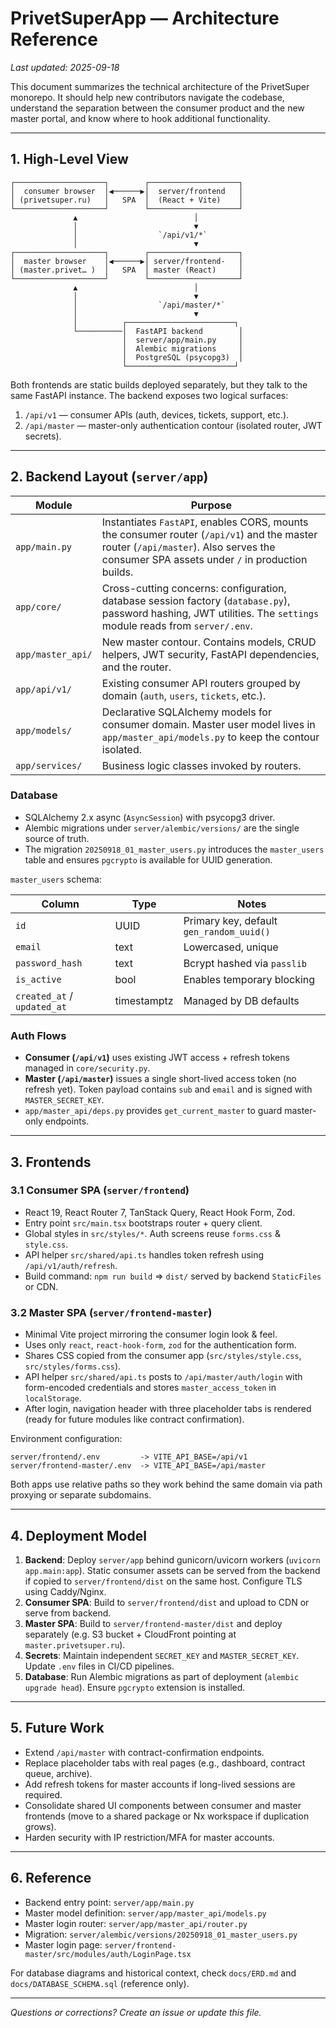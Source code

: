# PrivetSuperApp — Architecture Reference

_Last updated: 2025-09-18_

This document summarizes the technical architecture of the PrivetSuper monorepo. It should help new contributors navigate the codebase, understand the separation between the consumer product and the new master portal, and know where to hook additional functionality.

---

## 1. High-Level View

```
┌────────────────────┐        ┌────────────────────┐
│  consumer browser  │◀──────▶│  server/frontend   │
│ (privetsuper.ru)   │   SPA  │  (React + Vite)    │
└────────────────────┘        └────────────────────┘
              ▲                          │
              │                          ▼
              │                  `/api/v1/*`
              │                          ▼
┌────────────────────┐        ┌────────────────────┐
│  master browser    │◀──────▶│ server/frontend-   │
│ (master.privet… )  │   SPA  │ master (React)     │
└────────────────────┘        └────────────────────┘
              ▲                          │
              │                          ▼
              │                  `/api/master/*`
              │                          ▼
              │          ┌────────────────────────┐
              └──────────│  FastAPI backend        │
                         │  server/app/main.py     │
                         │  Alembic migrations     │
                         │  PostgreSQL (psycopg3)  │
                         └────────────────────────┘
```

Both frontends are static builds deployed separately, but they talk to the same FastAPI instance. The backend exposes two logical surfaces:

1. `/api/v1` — consumer APIs (auth, devices, tickets, support, etc.).
2. `/api/master` — master-only authentication contour (isolated router, JWT secrets).

---

## 2. Backend Layout (`server/app`)

| Module | Purpose |
|--------|---------|
| `app/main.py` | Instantiates `FastAPI`, enables CORS, mounts the consumer router (`/api/v1`) and the master router (`/api/master`). Also serves the consumer SPA assets under `/` in production builds. |
| `app/core/` | Cross-cutting concerns: configuration, database session factory (`database.py`), password hashing, JWT utilities. The `settings` module reads from `server/.env`. |
| `app/master_api/` | New master contour. Contains models, CRUD helpers, JWT security, FastAPI dependencies, and the router. |
| `app/api/v1/` | Existing consumer API routers grouped by domain (`auth`, `users`, `tickets`, etc.). |
| `app/models/` | Declarative SQLAlchemy models for consumer domain. Master user model lives in `app/master_api/models.py` to keep the contour isolated. |
| `app/services/` | Business logic classes invoked by routers. |

### Database

- SQLAlchemy 2.x async (`AsyncSession`) with psycopg3 driver.
- Alembic migrations under `server/alembic/versions/` are the single source of truth.
- The migration `20250918_01_master_users.py` introduces the `master_users` table and ensures `pgcrypto` is available for UUID generation.

`master_users` schema:

| Column | Type | Notes |
|--------|------|-------|
| `id` | UUID | Primary key, default `gen_random_uuid()` |
| `email` | text | Lowercased, unique |
| `password_hash` | text | Bcrypt hashed via `passlib` |
| `is_active` | bool | Enables temporary blocking |
| `created_at` / `updated_at` | timestamptz | Managed by DB defaults |

### Auth Flows

- **Consumer (`/api/v1`)** uses existing JWT access + refresh tokens managed in `core/security.py`.
- **Master (`/api/master`)** issues a single short-lived access token (no refresh yet). Token payload contains `sub` and `email` and is signed with `MASTER_SECRET_KEY`.
- `app/master_api/deps.py` provides `get_current_master` to guard master-only endpoints.

---

## 3. Frontends

### 3.1 Consumer SPA (`server/frontend`)

- React 19, React Router 7, TanStack Query, React Hook Form, Zod.
- Entry point `src/main.tsx` bootstraps router + query client.
- Global styles in `src/styles/*`. Auth screens reuse `forms.css` & `style.css`.
- API helper `src/shared/api.ts` handles token refresh using `/api/v1/auth/refresh`.
- Build command: `npm run build` ⇒ `dist/` served by backend `StaticFiles` or CDN.

### 3.2 Master SPA (`server/frontend-master`)

- Minimal Vite project mirroring the consumer login look & feel.
- Uses only `react`, `react-hook-form`, `zod` for the authentication form.
- Shares CSS copied from the consumer app (`src/styles/style.css`, `src/styles/forms.css`).
- API helper `src/shared/api.ts` posts to `/api/master/auth/login` with form-encoded credentials and stores `master_access_token` in `localStorage`.
- After login, navigation header with three placeholder tabs is rendered (ready for future modules like contract confirmation).

Environment configuration:

```
server/frontend/.env         -> VITE_API_BASE=/api/v1
server/frontend-master/.env  -> VITE_API_BASE=/api/master
```

Both apps use relative paths so they work behind the same domain via path proxying or separate subdomains.

---

## 4. Deployment Model

1. **Backend**: Deploy `server/app` behind gunicorn/uvicorn workers (`uvicorn app.main:app`). Static consumer assets can be served from the backend if copied to `server/frontend/dist` on the same host. Configure TLS using Caddy/Nginx.
2. **Consumer SPA**: Build to `server/frontend/dist` and upload to CDN or serve from backend.
3. **Master SPA**: Build to `server/frontend-master/dist` and deploy separately (e.g. S3 bucket + CloudFront pointing at `master.privetsuper.ru`).
4. **Secrets**: Maintain independent `SECRET_KEY` and `MASTER_SECRET_KEY`. Update `.env` files in CI/CD pipelines.
5. **Database**: Run Alembic migrations as part of deployment (`alembic upgrade head`). Ensure `pgcrypto` extension is installed.

---

## 5. Future Work

- Extend `/api/master` with contract-confirmation endpoints.
- Replace placeholder tabs with real pages (e.g., dashboard, contract queue, archive).
- Add refresh tokens for master accounts if long-lived sessions are required.
- Consolidate shared UI components between consumer and master frontends (move to a shared package or Nx workspace if duplication grows).
- Harden security with IP restriction/MFA for master accounts.

---

## 6. Reference

- Backend entry point: `server/app/main.py`
- Master model definition: `server/app/master_api/models.py`
- Master login router: `server/app/master_api/router.py`
- Migration: `server/alembic/versions/20250918_01_master_users.py`
- Master login page: `server/frontend-master/src/modules/auth/LoginPage.tsx`

For database diagrams and historical context, check `docs/ERD.md` and `docs/DATABASE_SCHEMA.sql` (reference only).

---

_Questions or corrections? Create an issue or update this file._
